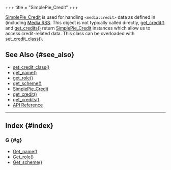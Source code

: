 +++
title = "SimplePie_Credit"
+++

<span class="curid">[SimplePie_Credit](@/wiki/reference/simplepie_credit/_index.md)</span> is used for handling `<media:credit>` data as defined in (including [Media RSS](http://search.yahoo.com/mrss). This object is not typically called directly, [get_credit()](@/wiki/reference/simplepie_enclosure/get_credit.md) and [get_credits()](@/wiki/reference/simplepie_enclosure/get_credits.md) return <span class="curid">[SimplePie_Credit](@/wiki/reference/simplepie_credit/_index.md)</span> instances which allow us to access credit-related data. This class can be overloaded with [set_credit_class()](@/wiki/reference/simplepie/set_credit_class.md).

## See Also {#see_also}

<div id="plugin__backlinks">

- [set_credit_class()](@/wiki/reference/simplepie/set_credit_class.md)
- [get_name()](@/wiki/reference/simplepie_credit/get_name.md)
- [get_role()](@/wiki/reference/simplepie_credit/get_role.md)
- [get_scheme()](@/wiki/reference/simplepie_credit/get_scheme.md)
- <span class="curid">[SimplePie_Credit](@/wiki/reference/simplepie_credit/_index.md)</span>
- [get_credit()](@/wiki/reference/simplepie_enclosure/get_credit.md)
- [get_credits()](@/wiki/reference/simplepie_enclosure/get_credits.md)
- [API Reference](@/wiki/reference/_index.md)

</div>

<div id="alphaindex">

---

## Index {#index}

### G {#g}

- [Get_name()](@/wiki/reference/simplepie_credit/get_name.md)
- [Get_role()](@/wiki/reference/simplepie_credit/get_role.md)
- [Get_scheme()](@/wiki/reference/simplepie_credit/get_scheme.md)

</div>
